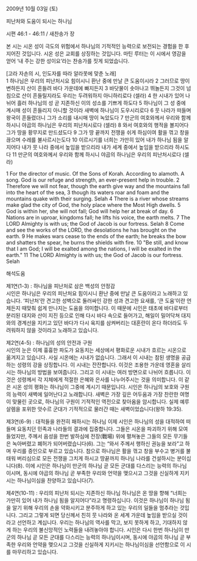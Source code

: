 2009년 10월 03일 (토)

피난처와 도움이 되시는 하나님



시편 46:1 - 46:11 / 새찬송가  장


본 시는 시온 성이 극도의 위험에서 하나님의 기적적인 능력으로 보전되는 경험을 한 후 지어진 것입니다.  시온 성은 교회를 상징하는 것입니다. 마틴 루터는 이 시에서 영감을 얻어 ‘내 주는 강한 성이요’라는 찬송가를 짓게 되었습니다.    

[고라 자손의 시, 인도자를 따라 알라못에 맞춘 노래]  
1 하나님은 우리의 피난처시요 힘이시니 환난 중에 만날 큰 도움이시라   2 그러므로 땅이 변하든지 산이 흔들려 바다 가운데에 빠지든지   3 바닷물이 솟아나고 뛰놀든지 그것이 넘침으로 산이 흔들릴지라도  우리는 두려워하지 아니하리로다 (셀라)    4 한 시내가 있어 나뉘어 흘러 하나님의 성 곧 지존하신 이의 성소를 기쁘게 하도다   5 하나님이 그 성 중에 계시매 성이 흔들리지 아니할 것이라 새벽에 하나님이 도우시리로다    6 뭇 나라가 떠들며 왕국이 흔들렸더니 그가 소리를 내시매 땅이 녹았도다   7 만군의 여호와께서 우리와 함께 하시니 야곱의 하나님은 우리의 피난처시로다 (셀라)   8 와서 여호와의 행적을 볼지어다 그가 땅을 황무지로 만드셨도다   9 그가 땅 끝까지 전쟁을 쉬게 하심이여 활을 꺾고 창을 끊으며 수레를 불사르시는도다    10 이르시기를 너희는 가만히 있어 내가 하나님 됨을 알지어다   내가 뭇 나라 중에서 높임을 받으리라 내가 세계 중에서 높임을 받으리라 하시도다   11 만군의 여호와께서 우리와 함께 하시니 야곱의 하나님은 우리의 피난처시로다 (셀라)    

1 For the director of music. Of the Sons of Korah. According to alamoth. A song. God is our refuge and strength, an ever-present help in trouble. 2 Therefore we will not fear, though the earth give way and the mountains fall into the heart of the sea, 3 though its waters roar and foam and the mountains quake with their surging. Selah 4  There is a river whose streams make glad the city of God, the holy place where the Most High dwells. 5 God is within her, she will not fall; God will help her at break of day. 6 Nations are in uproar, kingdoms fall; he lifts his voice, the earth melts. 7 The LORD Almighty is with us; the God of Jacob is our fortress. Selah 8 Come and see the works of the LORD, the desolations he has brought on the earth. 9 He makes wars cease to the ends of the earth; he breaks the bow and shatters the spear, he burns the shields with fire. 10 "Be still, and know that I am God; I will be exalted among the nations, I will be exalted in the earth." 11 The LORD Almighty is with us; the God of Jacob is our fortress. Selah

해석도움





제1연(1-3) : 하나님을 피난처로 삼은 백성의 안정감  
시인은 하나님은 우리의 피난처요 힘이시니 환난 중에 만날 큰 도움이라고 노래하고 있습니다. ‘피난처’란 견고한 성벽으로 둘러싸인 강한 성과 견고한 요새를, ‘큰 도움’이란 언제든지 때맞춰 쉽게 만나지는 도움을 의미합니다. 이 때문에 시인은 태초에 바다로부터 분리된 대지와 산이 지진 등으로 인해 다시 바다 속으로 들어가고, 해일이 밀어닥쳐 대지와의 경계선을 지키고 있던 바다가 다시 육지를 삼켜버리는 대혼란이 온다 하더라도 두려워하지 않을 것이라고 노래하고 있습니다.    

제2연(4-5) : 하나님의 성의 안전과 구원  
시인의 눈은 이제 흉흉한 파도가 요동치는 세상에서 평화로운 시내가 흐르는 시온으로 옮겨지고 있습니다. 사실 시온에는 시내가 없습니다. 그래서 이 시내는 참된 생명을 공급하는 성령의 강을 상징합니다. 이 시내는 잔잔합니다. 이것은 조용한 가운데 영혼을 살리시는 하나님의 방법을 보여줍니다. 그리고 이 시내는 여러 방면으로 나뉘어 흐릅니다. 이것은 성령께서 각 지체에게 적절한 은혜와 은사를 나누어주시는 것을 의미합니다. 이 같은 시온 성의 평화는 하나님이 그중에 계시기 때문입니다. 시인은 하나님의 보호와 구원의 능력이 새벽에 일어난다고 노래합니다. 새벽은 가장 깊은 어두움과 가장 찬란한 여명이 맞물린 곳으로, 하나님의 구원이 기적적인 역전으로 찾아옴을 암시합니다. 실제 예루살렘을 포위한 앗수르 군대가 기적적으로 물러간 때는 새벽이었습니다(왕하 19:35).   

제3연(6-9) : 대적들을 완전히 패하시는 하나님 
이제 시인은 하나님의 성을 대적하여 떠들며 요동치던 민족과 나라들의 결과에 집중합니다. 그들은 시온을 파괴하기 위해 모여들었지만, 주께서 음성을 한번 발하심에 전장(戰場) 위에 펼쳐놓은 그들의 모든 무기들은 녹아버렸고 폐허가 되어버렸습니다(6). 그는 “와서 주께서 행하신 권능을 보라”고 하며 우리를 증인으로 부르고 있습니다. 참으로 하나님은 활을 꺾고 창을 부수고 병거를 불태워 버리심으로 모든 전쟁을 그치게 하시고 땅끝까지 하나님 나라를 건설하시는 분이십니다(8). 이에 시인은 하나님이 만군의 하나님 곧 모든 군대를 다스리는 능력의 하나님이시며, 동시에 야곱의 하나님 곧 부족한 우리와 언약을 맺으시고 그것을 신실하게 지키시는 하나님이심을 찬양하고 있습니다(7).  

제4연(10-11) : 우리의 피난처 되시는 지존하신 하나님 
하나님은 온 땅을 향해 “너희는 가만히 있어 내가 하나님 됨을 알지어다”라고 명령하십니다. 이것은 하나님이 하나님 됨을 알기 위해 우리의 손을 약화시키고 분주하게 하고 있는 우리의 일들을 멈추라는 것입니다. 그리고 그렇게 되면 당신께서 친히 뭇 나라와 온 세계 가운데 높임을 받으실 것이라고 선언하고 계십니다. 우리는 하나님의 역사를 막고, 보지 못하게 하고, 기대하지 않게 하는 우리의 불신앙적인 노력들을 내려놓아야 합니다. 시인은 다시 한번 하나님이 만군의 하나님 곧 모든 군대를 다스리는 능력의 하나님이시며, 동시에 야곱의 하나님 곧 부족한 우리와 언약을 맺으시고 그것을 신실하게 지키시는 하나님이심을 선언함으로 이 시를 마무리하고 있습니다.